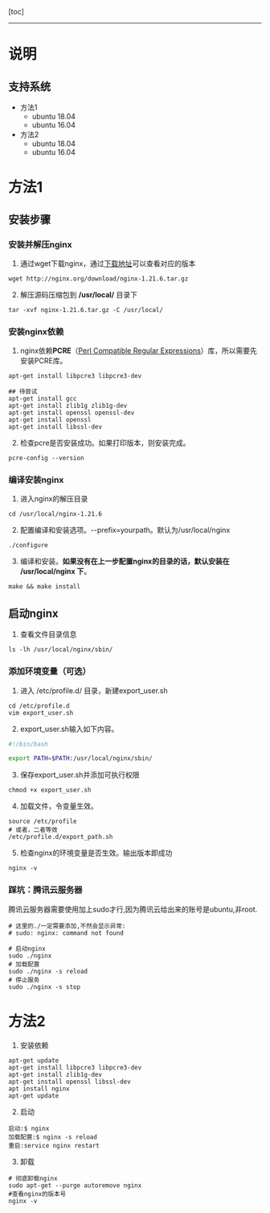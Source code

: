 [toc]

----

# 说明

## 支持系统

- 方法1
  - ubuntu 18.04
  - ubuntu 16.04
- 方法2
  - ubuntu 18.04
  - ubuntu 16.04

# 方法1

## 安装步骤
### 安装并解压nginx

1. 通过wget下载nginx，通过[下载地址](http://nginx.org/download )可以查看对应的版本

```shell
wget http://nginx.org/download/nginx-1.21.6.tar.gz
```

2.  解压源码压缩包到 **/usr/local/** 目录下 

```shell
tar -xvf nginx-1.21.6.tar.gz -C /usr/local/
```

### 安装nginx依赖

1. nginx依赖**PCRE**（[Perl Compatible Regular Expressions](http://www.pcre.org/)）库，所以需要先安装PCRE库。

```shell
apt-get install libpcre3 libpcre3-dev

## 待尝试
apt-get install gcc
apt-get install zlib1g zlib1g-dev
apt-get install openssl openssl-dev
apt-get install openssl
apt-get install libssl-dev
```

2. 检查pcre是否安装成功。如果打印版本，则安装完成。

```shell
pcre-config --version
```

### 编译安装nginx

1. 进入nginx的解压目录

```shell
cd /usr/local/nginx-1.21.6
```

2. 配置编译和安装选项。--prefix=yourpath。默认为/usr/local/nginx

```shell
./configure
```

3. 编译和安装。**如果没有在上一步配置nginx的目录的话，默认安装在 /usr/local/nginx 下**。

```shell
make && make install
```

## 启动nginx

1. 查看文件目录信息

```shell
ls -lh /usr/local/nginx/sbin/
```

### 添加环境变量（可选）

1. 进入 /etc/profile.d/ 目录，新建export_user.sh

```
cd /etc/profile.d
vim export_user.sh
```

2. export_user.sh输入如下内容。

```sh
#!/bin/bash

export PATH=$PATH:/usr/local/nginx/sbin/
```

3. 保存export_user.sh并添加可执行权限

```shell
chmod +x export_user.sh
```

4. 加载文件，令变量生效。

```shell
source /etc/profile
# 或者，二者等效
/etc/profile.d/export_path.sh
```

5. 检查nginx的环境变量是否生效。输出版本即成功

```shell
nginx -v
```

### 踩坑：腾讯云服务器

腾讯云服务器需要使用加上sudo才行,因为腾讯云给出来的账号是ubuntu,非root.

```shell
# 这里的./一定需要添加,不然会显示异常:
# sudo: nginx: command not found

# 启动nginx 
sudo ./nginx
# 加载配置
sudo ./nginx -s reload
# 停止服务
sudo ./nginx -s stop
```

# 方法2
1. 安装依赖
```shell
apt-get update
apt-get install libpcre3 libpcre3-dev
apt-get install zlib1g-dev
apt-get install openssl libssl-dev
apt install nginx
apt-get update
```

2. 启动

```shell
启动:$ nginx
加载配置:$ nginx -s reload
重启:service nginx restart
```

3. 卸载

```shell
# 彻底卸载nginx
sudo apt-get --purge autoremove nginx
#查看nginx的版本号
nginx -v
```




